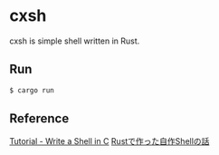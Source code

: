 # cxsh
cxsh is simple shell written in Rust.

## Run
```bash
$ cargo run
```

## Reference
[Tutorial - Write a Shell in C](https://brennan.io/2015/01/16/write-a-shell-in-c/)
[Rustで作った自作Shellの話](https://zenn.dev/garebare/articles/a463257c447fa9)
